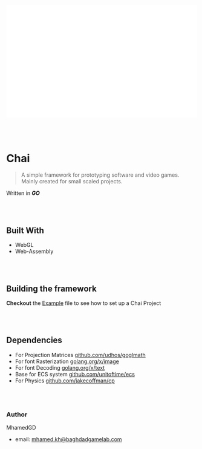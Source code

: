 <br>

![Chai Logo](Assets/Chai_Logo.png)

<br><br>
# Chai

>   A simple framework for prototyping software and video games. Mainly created for small scaled projects.


Written in ***GO***

<br><br>

## Built With
* WebGL
* Web-Assembly

<br><br>


## Building the framework

**Checkout** the [Example](https://github.com/mhamedGd/chai_examples) file to see how to set up a Chai Project

<br><br>

## Dependencies
* For Projection Matrices [github.com/udhos/goglmath](https://github.com/udhos/goglmath)
* For font Rasterization [golang.org/x/image](https://golang.org/x/image)
* For font Decoding [golang.org/x/text](https://org/x/text)
* Base for ECS system [github.com/unitoftime/ecs](https://github.com/unitoftime/ecs)
* For Physics [github.com/jakecoffman/cp](https://github.com/jakecoffman/cp)

<br><br>

### Author
MhamedGD
* email: mhamed.kh@baghdadgamelab.com